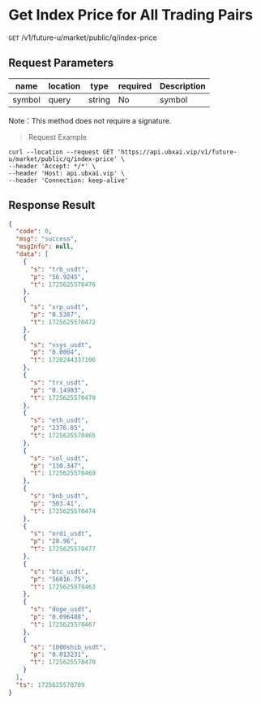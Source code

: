 # Get Index Price for All Trading Pairs

`GET` /v1/future-u/market/public/q/index-price

## Request Parameters

| name   | location  | type   | required | Description   |
| ------ | ----- | ------ | ---- | ------ |
| symbol | query | string | No   | symbol |

Note：This method does not require a signature.

> Request Example

```shell
curl --location --request GET 'https://api.ubxai.vip/v1/future-u/market/public/q/index-price' \
--header 'Accept: */*' \
--header 'Host: api.ubxai.vip' \
--header 'Connection: keep-alive'
```

## Response Result

```json
{
  "code": 0,
  "msg": "success",
  "msgInfo": null,
  "data": [
    {
      "s": "trb_usdt",
      "p": "56.9245",
      "t": 1725625570476
    },
    {
      "s": "xrp_usdt",
      "p": "0.5387",
      "t": 1725625570472
    },
    {
      "s": "vsys_usdt",
      "p": "0.0004",
      "t": 1720244337106
    },
    {
      "s": "trx_usdt",
      "p": "0.14983",
      "t": 1725625570479
    },
    {
      "s": "eth_usdt",
      "p": "2376.85",
      "t": 1725625570465
    },
    {
      "s": "sol_usdt",
      "p": "130.347",
      "t": 1725625570469
    },
    {
      "s": "bnb_usdt",
      "p": "503.41",
      "t": 1725625570474
    },
    {
      "s": "ordi_usdt",
      "p": "28.96",
      "t": 1725625570477
    },
    {
      "s": "btc_usdt",
      "p": "56016.75",
      "t": 1725625570463
    },
    {
      "s": "doge_usdt",
      "p": "0.096488",
      "t": 1725625570467
    },
    {
      "s": "1000shib_usdt",
      "p": "0.013231",
      "t": 1725625570470
    }
  ],
  "ts": 1725625570709
}
```

